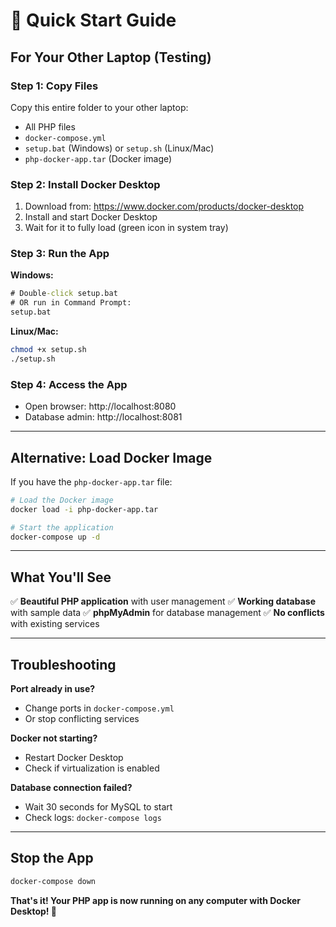 # 🚀 Quick Start Guide

## For Your Other Laptop (Testing)

### Step 1: Copy Files
Copy this entire folder to your other laptop:
- All PHP files
- `docker-compose.yml`
- `setup.bat` (Windows) or `setup.sh` (Linux/Mac)
- `php-docker-app.tar` (Docker image)

### Step 2: Install Docker Desktop
1. Download from: https://www.docker.com/products/docker-desktop
2. Install and start Docker Desktop
3. Wait for it to fully load (green icon in system tray)

### Step 3: Run the App
**Windows:**
```cmd
# Double-click setup.bat
# OR run in Command Prompt:
setup.bat
```

**Linux/Mac:**
```bash
chmod +x setup.sh
./setup.sh
```

### Step 4: Access the App
- Open browser: http://localhost:8080
- Database admin: http://localhost:8081

---

## Alternative: Load Docker Image

If you have the `php-docker-app.tar` file:

```bash
# Load the Docker image
docker load -i php-docker-app.tar

# Start the application
docker-compose up -d
```

---

## What You'll See

✅ **Beautiful PHP application** with user management
✅ **Working database** with sample data
✅ **phpMyAdmin** for database management
✅ **No conflicts** with existing services

---

## Troubleshooting

**Port already in use?**
- Change ports in `docker-compose.yml`
- Or stop conflicting services

**Docker not starting?**
- Restart Docker Desktop
- Check if virtualization is enabled

**Database connection failed?**
- Wait 30 seconds for MySQL to start
- Check logs: `docker-compose logs`

---

## Stop the App
```bash
docker-compose down
```

**That's it! Your PHP app is now running on any computer with Docker Desktop! 🎉**

